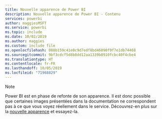 ```yaml
---
title: Nouvelle apparence de Power BI
description: Nouvelle apparence de Power BI - Contenu
services: powerbi
author: maggiesMSFT
ms.service: powerbi
ms.topic: include
ms.date: 10/02/2019
ms.author: maggies
ms.custom: include file
ms.openlocfilehash: 008b159c41e0c9d7edf8bd46090f9f7e1db74468
ms.sourcegitcommit: 9bf3cdcf5d8b8dd12aa1339b8910fcbc40f4cbe4
ms.translationtype: HT
ms.contentlocale: fr-FR
ms.lasthandoff: 10/05/2019
ms.locfileid: "71968829"
---
```

> [!NOTE]
> Power BI est en phase de refonte de son apparence. Il est donc possible que certaines images présentées dans la documentation ne correspondent pas à ce que vous voyez réellement dans le service. Découvrez-en plus sur la [nouvelle apparence](../service-new-look.md) et essayez-la.
